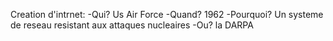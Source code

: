 Creation d'intrnet:
-Qui? Us Air Force
-Quand? 1962
-Pourquoi? Un systeme de reseau resistant aux attaques nucleaires
-Ou? la DARPA
